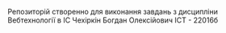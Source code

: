 Репозиторій створенно для виконання завдань з дисципліни Вебтехнології в ІС
Чехіркін Богдан Олексійович ІСТ - 22016б
